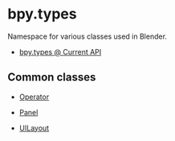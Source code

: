 # bpy.types

Namespace for various classes used in Blender.

- [bpy.types @ Current API](https://www.blender.org/api/blender_python_api_current/bpy.types.html)


## Common classes

- [Operator](./Operator/)

- [Panel](./Panel/)

- [UILayout](./UILayout/)
